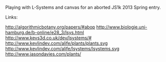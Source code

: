 
Playing with L-Systems and canvas for an aborted JS1k 2013 Spring entry.

Links:

http://algorithmicbotany.org/papers/#abop
http://www.biologie.uni-hamburg.de/b-online/e28_3/lsys.html
http://www.kevs3d.co.uk/dev/lsystems/#
http://www.kevlindev.com/alife/plants/plants.svg
http://www.kevlindev.com/alife/lsystems/lsystems.svg
http://www.jasondavies.com/plants/
